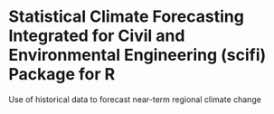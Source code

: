 # Statistical Climate Forecasting Integrated for Civil and Environmental Engineering (scifi) Package for R

Use of historical data to forecast near-term regional climate change
